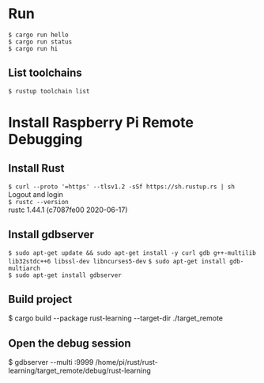 # Run
`$ cargo run hello`\
`$ cargo run status`\
`$ cargo run hi`

## List toolchains
`$ rustup toolchain list`

# Install Raspberry Pi Remote Debugging

## Install Rust
`$ curl --proto '=https' --tlsv1.2 -sSf https://sh.rustup.rs | sh`\
Logout and login\
`$ rustc --version`\
rustc 1.44.1 (c7087fe00 2020-06-17)

## Install gdbserver
`$ sudo apt-get update && sudo apt-get install -y curl gdb g++-multilib lib32stdc++6 libssl-dev libncurses5-dev`
`$ sudo apt-get install gdb-multiarch`\
`$ sudo apt-get install gdbserver`

## Build project
$ cargo build --package rust-learning --target-dir ./target_remote

## Open the debug session
$ gdbserver --multi :9999 /home/pi/rust/rust-learning/target_remote/debug/rust-learning 
